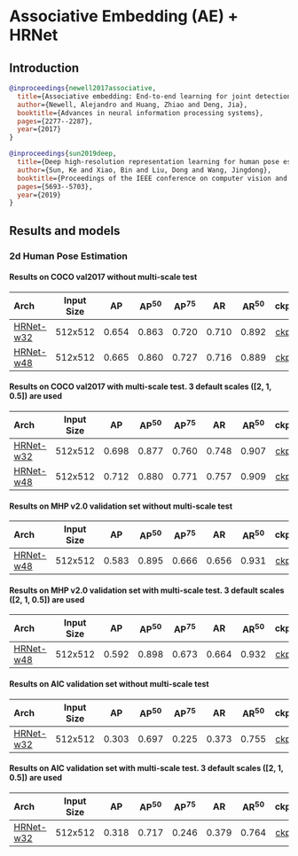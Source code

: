 # Associative Embedding (AE) + HRNet

## Introduction

<!-- [ALGORITHM] -->

```bibtex
@inproceedings{newell2017associative,
  title={Associative embedding: End-to-end learning for joint detection and grouping},
  author={Newell, Alejandro and Huang, Zhiao and Deng, Jia},
  booktitle={Advances in neural information processing systems},
  pages={2277--2287},
  year={2017}
}
```

<!-- [ALGORITHM] -->

```bibtex
@inproceedings{sun2019deep,
  title={Deep high-resolution representation learning for human pose estimation},
  author={Sun, Ke and Xiao, Bin and Liu, Dong and Wang, Jingdong},
  booktitle={Proceedings of the IEEE conference on computer vision and pattern recognition},
  pages={5693--5703},
  year={2019}
}
```

## Results and models

### 2d Human Pose Estimation

#### Results on COCO val2017 without multi-scale test

| Arch                                                                 | Input Size |  AP   | AP<sup>50</sup> | AP<sup>75</sup> |  AR   | AR<sup>50</sup> |                                                 ckpt                                                 |                                               log                                               |
| :------------------------------------------------------------------- | :--------: | :---: | :-------------: | :-------------: | :---: | :-------------: | :--------------------------------------------------------------------------------------------------: | :---------------------------------------------------------------------------------------------: |
| [HRNet-w32](/configs/bottom_up/hrnet/coco/hrnet_w32_coco_512x512.py) |  512x512   | 0.654 |      0.863      |      0.720      | 0.710 |      0.892      | [ckpt](https://download.openmmlab.com/mmpose/bottom_up/hrnet_w32_coco_512x512-bcb8c247_20200816.pth) | [log](https://download.openmmlab.com/mmpose/bottom_up/hrnet_w32_coco_512x512_20200816.log.json) |
| [HRNet-w48](/configs/bottom_up/hrnet/coco/hrnet_w48_coco_512x512.py) |  512x512   | 0.665 |      0.860      |      0.727      | 0.716 |      0.889      | [ckpt](https://download.openmmlab.com/mmpose/bottom_up/hrnet_w48_coco_512x512-cf72fcdf_20200816.pth) | [log](https://download.openmmlab.com/mmpose/bottom_up/hrnet_w48_coco_512x512_20200816.log.json) |

#### Results on COCO val2017 with multi-scale test. 3 default scales (\[2, 1, 0.5\]) are used

| Arch                                                                 | Input Size |  AP   | AP<sup>50</sup> | AP<sup>75</sup> |  AR   | AR<sup>50</sup> |                                                 ckpt                                                 |                                               log                                               |
| :------------------------------------------------------------------- | :--------: | :---: | :-------------: | :-------------: | :---: | :-------------: | :--------------------------------------------------------------------------------------------------: | :---------------------------------------------------------------------------------------------: |
| [HRNet-w32](/configs/bottom_up/hrnet/coco/hrnet_w32_coco_512x512.py) |  512x512   | 0.698 |      0.877      |      0.760      | 0.748 |      0.907      | [ckpt](https://download.openmmlab.com/mmpose/bottom_up/hrnet_w32_coco_512x512-bcb8c247_20200816.pth) | [log](https://download.openmmlab.com/mmpose/bottom_up/hrnet_w32_coco_512x512_20200816.log.json) |
| [HRNet-w48](/configs/bottom_up/hrnet/coco/hrnet_w48_coco_512x512.py) |  512x512   | 0.712 |      0.880      |      0.771      | 0.757 |      0.909      | [ckpt](https://download.openmmlab.com/mmpose/bottom_up/hrnet_w48_coco_512x512-cf72fcdf_20200816.pth) | [log](https://download.openmmlab.com/mmpose/bottom_up/hrnet_w48_coco_512x512_20200816.log.json) |

#### Results on MHP v2.0 validation set without multi-scale test

| Arch                                                                | Input Size |  AP   | AP<sup>50</sup> | AP<sup>75</sup> |  AR   | AR<sup>50</sup> |                                                ckpt                                                 |                                              log                                               |
| :------------------------------------------------------------------ | :--------: | :---: | :-------------: | :-------------: | :---: | :-------------: | :-------------------------------------------------------------------------------------------------: | :--------------------------------------------------------------------------------------------: |
| [HRNet-w48](/configs/bottom_up/hrnet/coco/hrnet_w48_mhp_512x512.py) |  512x512   | 0.583 |      0.895      |      0.666      | 0.656 |      0.931      | [ckpt](https://download.openmmlab.com/mmpose/bottom_up/hrnet_w48_mhp_512x512-85a6ab6f_20201229.pth) | [log](https://download.openmmlab.com/mmpose/bottom_up/hrnet_w48_mhp_512x512_20201229.log.json) |

#### Results on MHP v2.0 validation set with multi-scale test. 3 default scales (\[2, 1, 0.5\]) are used

| Arch                                                                | Input Size |  AP   | AP<sup>50</sup> | AP<sup>75</sup> |  AR   | AR<sup>50</sup> |                                                ckpt                                                 |                                              log                                               |
| :------------------------------------------------------------------ | :--------: | :---: | :-------------: | :-------------: | :---: | :-------------: | :-------------------------------------------------------------------------------------------------: | :--------------------------------------------------------------------------------------------: |
| [HRNet-w48](/configs/bottom_up/hrnet/coco/hrnet_w48_mhp_512x512.py) |  512x512   | 0.592 |      0.898      |      0.673      | 0.664 |      0.932      | [ckpt](https://download.openmmlab.com/mmpose/bottom_up/hrnet_w48_mhp_512x512-85a6ab6f_20201229.pth) | [log](https://download.openmmlab.com/mmpose/bottom_up/hrnet_w48_mhp_512x512_20201229.log.json) |

#### Results on AIC validation set without multi-scale test

| Arch                                                               | Input Size |  AP   | AP<sup>50</sup> | AP<sup>75</sup> |  AR   | AR<sup>50</sup> |                                                ckpt                                                 |                                              log                                               |
| :----------------------------------------------------------------- | :--------: | :---: | :-------------: | :-------------: | :---: | :-------------: | :-------------------------------------------------------------------------------------------------: | :--------------------------------------------------------------------------------------------: |
| [HRNet-w32](/configs/bottom_up/hrnet/aic/hrnet_w32_aic_512x512.py) |  512x512   | 0.303 |      0.697      |      0.225      | 0.373 |      0.755      | [ckpt](https://download.openmmlab.com/mmpose/bottom_up/hrnet_w32_aic_512x512-77e2a98a_20210131.pth) | [log](https://download.openmmlab.com/mmpose/bottom_up/hrnet_w32_aic_512x512_20210131.log.json) |

#### Results on AIC validation set with multi-scale test. 3 default scales (\[2, 1, 0.5\]) are used

| Arch                                                               | Input Size |  AP   | AP<sup>50</sup> | AP<sup>75</sup> |  AR   | AR<sup>50</sup> |                                                ckpt                                                 |                                              log                                               |
| :----------------------------------------------------------------- | :--------: | :---: | :-------------: | :-------------: | :---: | :-------------: | :-------------------------------------------------------------------------------------------------: | :--------------------------------------------------------------------------------------------: |
| [HRNet-w32](/configs/bottom_up/hrnet/aic/hrnet_w32_aic_512x512.py) |  512x512   | 0.318 |      0.717      |      0.246      | 0.379 |      0.764      | [ckpt](https://download.openmmlab.com/mmpose/bottom_up/hrnet_w32_aic_512x512-77e2a98a_20210131.pth) | [log](https://download.openmmlab.com/mmpose/bottom_up/hrnet_w32_aic_512x512_20210131.log.json) |
